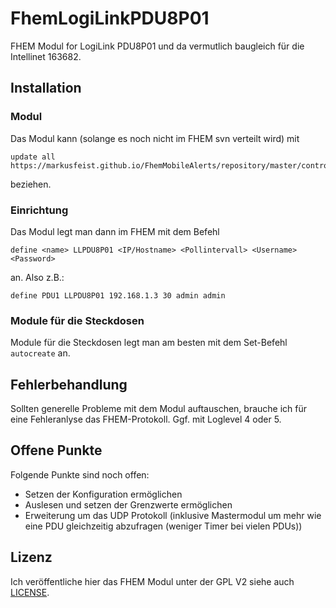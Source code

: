 # FhemLogiLinkPDU8P01
FHEM Modul for LogiLink PDU8P01 und da vermutlich baugleich für die Intellinet 163682.

## Installation

### Modul
Das Modul kann (solange es noch nicht im FHEM svn verteilt wird) mit
```
update all https://markusfeist.github.io/FhemMobileAlerts/repository/master/controls_mobilealerts.txt
```
beziehen.

### Einrichtung
Das Modul legt man dann im FHEM mit dem Befehl
```
define <name> LLPDU8P01 <IP/Hostname> <Pollintervall> <Username> <Password>
```
an. Also z.B.:
```
define PDU1 LLPDU8P01 192.168.1.3 30 admin admin
```

### Module für die Steckdosen
Module für die Steckdosen legt man am besten mit dem Set-Befehl `autocreate` an.

## Fehlerbehandlung
Sollten generelle Probleme mit dem Modul auftauschen, brauche ich für eine Fehleranlyse das FHEM-Protokoll. Ggf. mit Loglevel 4 oder 5.

## Offene Punkte
Folgende Punkte sind noch offen:
* Setzen der Konfiguration ermöglichen
* Auslesen und setzen der Grenzwerte ermöglichen 
* Erweiterung um das UDP Protokoll (inklusive Mastermodul um mehr wie eine PDU gleichzeitig abzufragen (weniger Timer bei vielen PDUs))

## Lizenz
Ich veröffentliche hier das FHEM Modul unter der GPL V2 siehe auch [LICENSE](LICENSE).